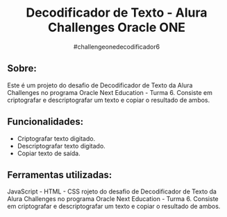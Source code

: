 <div align="center">

#  Decodificador de Texto - Alura Challenges Oracle ONE 

#challengeonedecodificador6

</div>

## Sobre:

Este é um projeto do desafio de Decodificador de Texto da Alura Challenges no programa Oracle Next Education - Turma 6.
Consiste em criptografar e descriptografar um texto e copiar o resultado de ambos.

## Funcionalidades:

-   Criptografar texto digitado.
-   Descriptografar texto digitado.
-   Copiar texto de saída.


## Ferramentas utilizadas:

JavaScript - HTML - CSS
rojeto do desafio de Decodificador de Texto da Alura Challenges no programa Oracle Next Education - Turma 6. Consiste em criptografar e descriptografar um texto e copiar o resultado de ambos.

